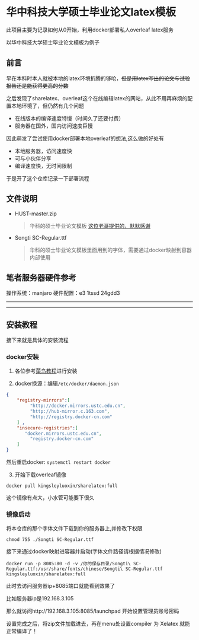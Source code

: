 # 华中科技大学硕士毕业论文latex模板 
此项目主要为记录如何从0开始，利用docker部署私人overleaf latex服务

以华中科技大学硕士毕业论文模板为例子

## 前言
早在本科时本人就被本地的latex环境折腾的够呛，~~但是用latex写出的论文与试验报告还是能获得更高的分数~~

之后发现了sharelatex、overleaf这个在线编辑latex的网站，从此不用再麻烦的配置本地环境了，但仍然有几个问题
* 在线版本的编译速度特慢（时间久了还要付费）
* 服务器在国外，国内访问速度巨慢

因此萌发了尝试使用docker部署本地overleaf的想法,这么做的好处有
* 本地服务器，访问速度快
* 可与小伙伴分享
* 编译速度快，无时间限制

于是开了这个仓库记录一下部署流程

## 文件说明
* HUST-master.zip
    > 华科的硕士毕业论文模板 
    [这位老哥提供的，默默感谢](https://github.com/zhaohyy/hust-master-latex)
    
* Songti SC-Regular.ttf
    > 华科的硕士毕业论文模板里面用到的字体，需要通过docker映射到容器内部使用

## 笔者服务器硬件参考
操作系统：manjaro
硬件配置：e3 1tssd 24gdd3

---------------
---------------
## 安装教程
接下来就是具体的安装流程

### docker安装
1. 各位参考[菜鸟教程](https://www.runoob.com/docker/docker-tutorial.html)进行安装

2. docker换源：编辑`/etc/docker/daemon.json`
```json
{
    "registry-mirrors":[
         "http://docker.mirrors.ustc.edu.cn",
         "http://hub-mirror.c.163.com",
         "http://registry.docker-cn.com"
    ] ,
    "insecure-registries":[
       "docker.mirrors.ustc.edu.cn",
         "registry.docker-cn.com"
    ]
}    
```
然后重启docker: `systemctl restart docker`

3. 开始下载overleaf镜像
```shell
docker pull kingsleyluoxin/sharelatex:full
```
这个镜像有点大，小水管可能要下很久


### 镜像启动
将本仓库的那个字体文件下载到你的服务器上,并修改下权限
```
chmod 755 ./Songti SC-Regular.ttf
```
接下来通过docker映射进容器并启动(字体文件路径请根据情况修改)
```
docker run -p 8085:80 -d -v /你的保存目录/Songti\ SC-Regular.ttf:/usr/share/fonts/chinese/Songti\ SC-Regular.ttf kingsleyluoxin/sharelatex:full
```
此时去访问服务器ip+8085端口就能看到效果了

比如服务器ip是192.168.3.105

那么就访问http://192.168.3.105:8085/launchpad 开始设置管理员账号密码

设置完成之后，将zip文件加载进去，再在menu处设置compiler 为 Xelatex 就能正常编译了！

